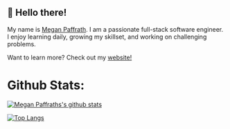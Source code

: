 ## 👋 Hello there!

My name is [Megan Paffrath](http://meganpaffrath.com). I am a passionate full-stack software engineer. I enjoy learning daily, growing my skillset, and working on challenging problems.

Want to learn more? Check out my [website!](https://meganpaffrath.com)

# Github Stats:

[![Megan Paffraths's github stats](https://github-readme-stats.vercel.app/api?username=meganpaffrath&theme=omni&hide=contribs)](https://github.com/anuraghazra/github-readme-stats)

[![Top Langs](https://github-readme-stats.vercel.app/api/top-langs/?username=meganpaffrath&layout=compact&theme=omni)](https://github.com/anuraghazra/github-readme-stats)
